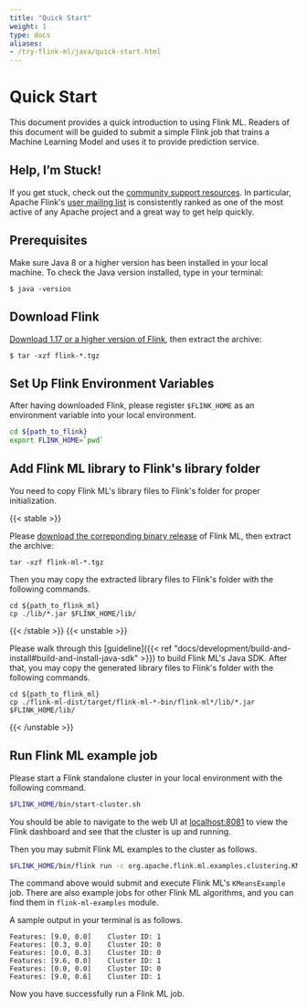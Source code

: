 ```yaml
---
title: "Quick Start"
weight: 1
type: docs
aliases:
- /try-flink-ml/java/quick-start.html
---
```

<!--
Licensed to the Apache Software Foundation (ASF) under one
or more contributor license agreements.  See the NOTICE file
distributed with this work for additional information
regarding copyright ownership.  The ASF licenses this file
to you under the Apache License, Version 2.0 (the
"License"); you may not use this file except in compliance
with the License.  You may obtain a copy of the License at

  http://www.apache.org/licenses/LICENSE-2.0

Unless required by applicable law or agreed to in writing,
software distributed under the License is distributed on an
"AS IS" BASIS, WITHOUT WARRANTIES OR CONDITIONS OF ANY
KIND, either express or implied.  See the License for the
specific language governing permissions and limitations
under the License.
-->

# Quick Start

This document provides a quick introduction to using Flink ML. Readers of this
document will be guided to submit a simple Flink job that trains a Machine
Learning Model and uses it to provide prediction service.

## Help, I’m Stuck!

If you get stuck, check out the [community support
resources](https://flink.apache.org/gettinghelp.html). In particular, Apache
Flink's [user mailing
list](https://flink.apache.org/community.html#mailing-lists) is consistently
ranked as one of the most active of any Apache project and a great way to get
help quickly.

## Prerequisites

Make sure Java 8 or a higher version has been installed in your local machine.
To check the Java version installed, type in your terminal:

```shell
$ java -version
```

## Download Flink

[Download 1.17 or a higher version of
Flink](https://flink.apache.org/downloads.html), then extract the archive:

```shell
$ tar -xzf flink-*.tgz
```

## Set Up Flink Environment Variables

After having downloaded Flink, please register `$FLINK_HOME` as an environment
variable into your local environment.

```bash
cd ${path_to_flink}
export FLINK_HOME=`pwd`
```

## Add Flink ML library to Flink's library folder

You need to copy Flink ML's library files to Flink's folder for proper
initialization. 

{{< stable >}}

Please [download the correponding binary
release](https://flink.apache.org/downloads.html) of Flink ML, then extract the
archive:

```shell
tar -xzf flink-ml-*.tgz
```

Then you may copy the extracted library files to Flink's folder with the
following commands.

```shell
cd ${path_to_flink_ml}
cp ./lib/*.jar $FLINK_HOME/lib/
```

{{< /stable >}} {{< unstable >}}

Please walk through this [guideline]({{< ref
"docs/development/build-and-install#build-and-install-java-sdk" >}}) to build
Flink ML's Java SDK. After that, you may copy the generated library files to
Flink's folder with the following commands.

```shell
cd ${path_to_flink_ml}
cp ./flink-ml-dist/target/flink-ml-*-bin/flink-ml*/lib/*.jar $FLINK_HOME/lib/
```

{{< /unstable >}}

## Run Flink ML example job

Please start a Flink standalone cluster in your local environment with the
following command.

```bash
$FLINK_HOME/bin/start-cluster.sh
```

You should be able to navigate to the web UI at
[localhost:8081](http://localhost:8081/) to view the Flink dashboard and see
that the cluster is up and running.

Then you may submit Flink ML examples to the cluster as follows.

```bash
$FLINK_HOME/bin/flink run -c org.apache.flink.ml.examples.clustering.KMeansExample $FLINK_HOME/lib/flink-ml-examples*.jar
```

The command above would submit and execute Flink ML's `KMeansExample` job. There
are also example jobs for other Flink ML algorithms, and you can find them in
`flink-ml-examples` module.

A sample output in your terminal is as follows.

```
Features: [9.0, 0.0]    Cluster ID: 1
Features: [0.3, 0.0]    Cluster ID: 0
Features: [0.0, 0.3]    Cluster ID: 0
Features: [9.6, 0.0]    Cluster ID: 1
Features: [0.0, 0.0]    Cluster ID: 0
Features: [9.0, 0.6]    Cluster ID: 1

```

Now you have successfully run a Flink ML job.


